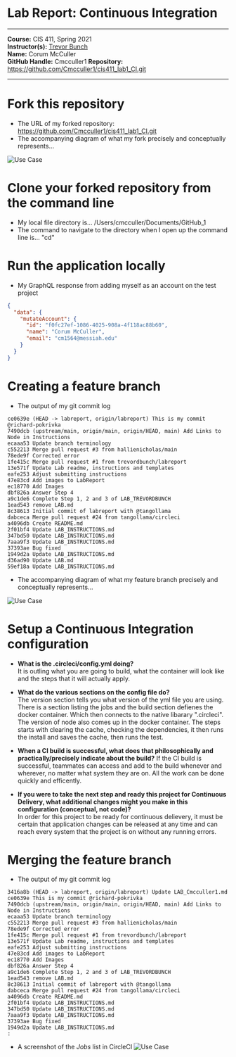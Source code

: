 # Lab Report: Continuous Integration
___
**Course:** CIS 411, Spring 2021  
**Instructor(s):** [Trevor Bunch](https://github.com/trevordbunch)  
**Name:** Corum McCuller  
**GitHub Handle:** Cmcculler1 
**Repository:** https://github.com/Cmcculler1/cis411_lab1_CI.git  
___

#  Fork this repository
- The URL of my forked repository: https://github.com/Cmcculler1/cis411_lab1_CI.git
- The accompanying diagram of what my fork precisely and conceptually represents...

![Use Case](https://docs.google.com/drawings/d/e/2PACX-1vSM21E6IrcEBCWQBCfFdIY3Kngd1a9Srk5YV8zVTyjsLpU3m6K3nM52SNMRf-j82rlTAui6_qznN01q/pub?w=1487&h=691)

#  Clone your forked repository from the command line  
- My local file directory is... /Users/cmcculler/Documents/GitHub_1
- The command to navigate to the directory when I open up the command line is...
"cd"

#  Run the application locally
- My GraphQL response from adding myself as an account on the test project
``` json
{
  "data": {
    "mutateAccount": {
      "id": "f0fc27ef-1086-4025-908a-4f118ac88b60",
      "name": "Corum McCuller",
      "email": "cm1564@messiah.edu"
    }
  }
}
```

#  Creating a feature branch
- The output of my git commit log
```
ce0639e (HEAD -> labreport, origin/labreport) This is my commit @richard-pokrivka
7490dcb (upstream/main, origin/main, origin/HEAD, main) Add Links to Node in Instructions
ecaaa53 Update branch terminology
c552213 Merge pull request #3 from hallienicholas/main
78ede9f Corrected error
1fe415c Merge pull request #1 from trevordbunch/labreport
13e571f Update Lab readme, instructions and templates
eafe253 Adjust submitting instructions
47e83cd Add images to LabReport
ec18770 Add Images
dbf826a Answer Step 4
a9c1de6 Complete Step 1, 2 and 3 of LAB_TREVORDBUNCH
1ead543 remove LAB.md
8c38613 Initial commit of labreport with @tangollama
dabceca Merge pull request #24 from tangollama/circleci
a4096db Create README.md
2f01bf4 Update LAB_INSTRUCTIONS.md
347bd50 Update LAB_INSTRUCTIONS.md
7aaa9f3 Update LAB_INSTRUCTIONS.md
37393ae Bug fixed
1949d2a Update LAB_INSTRUCTIONS.md
d36ad90 Update LAB.md
59ef18a Update LAB_INSTRUCTIONS.md

```
- The accompanying diagram of what my feature branch precisely and conceptually represents...

![Use Case](https://docs.google.com/drawings/d/e/2PACX-1vRnNgh_VtCklmZyZ-v-hh268s5bQ6wPp-M60-avt5YfMlb57l2gcILTSmSC4kRhRgaaf0Gj7YN_p0pO/pub?w=960&h=720)

#  Setup a Continuous Integration configuration
- **What is the .circleci/config.yml doing?**  
It is outling what you are going to build, what the container will look like and the steps that it will actually apply.


- **What do the various sections on the config file do?**  
   The version section tells you what version of the yml file you are using. There is a section listing the jobs and the build section defienes the docker container. Which then connects to the native libarary ".circleci". The version of node also comes up in  the docker container. The steps starts with clearing the cache, checking the dependencies, it then runs the install and saves the cache, then runs the test.

- **When a CI build is successful, what does that philosophically and practically/precisely indicate about the build?**
   If the CI build is successful, teammates can access and add to the build whenever and wherever, no matter what system they are on. All the work can be done quickly and efficently. 

- **If you were to take the next step and ready this project for Continuous Delivery, what additional changes might you make in this configuration (conceptual, not code)?**  
In order for this project to be ready for continuous delievery, it must be certain that application changes can be released at any time and can reach every system that the project is on without any running errors.
   

#  Merging the feature branch
* The output of my git commit log
```
3416a8b (HEAD -> labreport, origin/labreport) Update LAB_Cmcculler1.md
ce0639e This is my commit @richard-pokrivka
7490dcb (upstream/main, origin/main, origin/HEAD, main) Add Links to Node in Instructions
ecaaa53 Update branch terminology
c552213 Merge pull request #3 from hallienicholas/main
78ede9f Corrected error
1fe415c Merge pull request #1 from trevordbunch/labreport
13e571f Update Lab readme, instructions and templates
eafe253 Adjust submitting instructions
47e83cd Add images to LabReport
ec18770 Add Images
dbf826a Answer Step 4
a9c1de6 Complete Step 1, 2 and 3 of LAB_TREVORDBUNCH
1ead543 remove LAB.md
8c38613 Initial commit of labreport with @tangollama
dabceca Merge pull request #24 from tangollama/circleci
a4096db Create README.md
2f01bf4 Update LAB_INSTRUCTIONS.md
347bd50 Update LAB_INSTRUCTIONS.md
7aaa9f3 Update LAB_INSTRUCTIONS.md
37393ae Bug fixed
1949d2a Update LAB_INSTRUCTIONS.md
:

```

* A screenshot of the _Jobs_ list in CircleCI
![Use Case](https://docs.google.com/drawings/d/e/2PACX-1vSqOR4AHvXGmI3_6hbvw2TsUCShsTzLv6Wkw4bB5Hf1KR9p5yWdMjrnBRSpMpeEFVZZWddHFvSy9KHU/pub?w=960&h=720)
